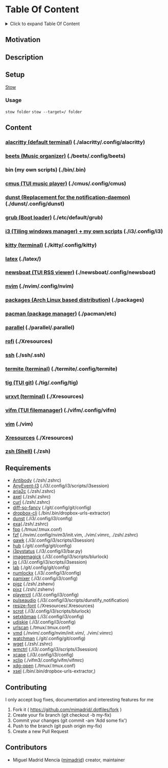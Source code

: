 # Table Of Content

<details>
<summary>Click to expand Table Of Content</summary>
<ul>
    <li><a href="#table-of-content">Table Of Content</a></li>
    <li><a href="#motivation">Motivation</a></li>
    <li><a href="#description">Description</a></li>
    <li><a href="#setup">Setup</a><ul>
      <li><a href="#usage">Usage</a></li>
    </ul></li>
    <li><a href="#content">Content</a><ul>
      <li><a href="#alacritty-default-terminal-alacrittyconfigalacritty">alacritty (default terminal) (./alacritty/.config/alacritty)</a></li>
      <li><a href="#beets-music-organizer-beetsconfigbeets">beets (Music organizer) (./beets/.config/beets)</a></li>
      <li><a href="#bin-my-own-scripts-binbin">bin (my own scripts) (./bin/.bin)</a></li>
      <li><a href="#cmus-tui-music-player-cmusconfigcmus">cmus (TUI music player) (./cmus/.config/cmus)</a></li>
      <li><a href="#dunst-replacement-for-the-notification-daemon-dunstconfigdunst">dunst (Replacement for the notification-daemon) (./dunst/.config/dunst)</a></li>
      <li><a href="#grub-boot-loader-etcdefaultgrub">grub (Boot loader) (./etc/default/grub)</a></li>
      <li><a href="#i3-tiling-windows-manager--my-own-scripts-i3configi3">i3 (Tiling windows manager) + my own scripts (./i3/.config/i3)</a></li>
      <li><a href="#kitty-terminal-kittyconfigkitty">kitty (terminal) (./kitty/.config/kitty)</a></li>
      <li><a href="#latex-latex">latex (./latex/)</a></li>
      <li><a href="#newsboat-tui-rss-viewer-newsboatconfignewsboat">newsboat (TUI RSS viewer) (./newsboat/.config/newsboat)</a></li>
      <li><a href="#nvim-nvimconfignvim">nvim (./nvim/.config/nvim)</a></li>
      <li><a href="#packages-arch-linux-based-distribution-packages">packages (Arch Linux based distribution) (./packages)</a></li>
      <li><a href="#pacman-package-manager-pacmanetc">pacman (package manager) (./pacman/etc)</a></li>
      <li><a href="#parallel-parallelparallel">parallel (./parallel/.parallel)</a></li>
      <li><a href="#rofi-xresources">rofi (./Xresources)</a></li>
      <li><a href="#ssh-sshssh">ssh (./ssh/.ssh)</a></li>
      <li><a href="#termite-terminal-termiteconfigtermite">termite (terminal) (./termite/.config/termite)</a></li>
      <li><a href="#tig-tui-git-tigconfigtig">tig (TUI git) (./tig/.config/tig)</a></li>
      <li><a href="#urxvt-terminal-xresources">urxvt (terminal) (./Xresources)</a></li>
      <li><a href="#vifm-tui-filemanager-vifmconfigvifm">vifm (TUI filemanager) (./vifm/.config/vifm)</a></li>
      <li><a href="#vim-vim">vim (./vim)</a></li>
      <li><a href="#xresources-xresources">Xresources (./Xresources)</a></li>
      <li><a href="#zsh-shell-zsh">zsh (Shell) (./zsh)</a></li>
    </ul></li>
    <li><a href="#requirements">Requirements</a></li>
    <li><a href="#contributing">Contributing</a></li>
    <li><a href="#contributors">Contributors</a></li>
  </ul></li>
</ul>
</details>

## Motivation

<!-- Personal dotfiles -->

## Description

## Setup

[Stow](https://www.gnu.org/software/stow/)

### Usage

`stow folder`
`stow --target=/ folder`

## Content

### [alacritty (default terminal)](https://github.com/jwilm/alacritty) (./alacritty/.config/alacritty)

### [beets (Music organizer)](http://beets.io/) (./beets/.config/beets)

### bin (my own scripts) (./bin/.bin)

### [cmus (TUI music player)](https://cmus.github.io/) (./cmus/.config/cmus)

### [dunst (Replacement for the notification-daemon)](https://dunst-project.org/) (./dunst/.config/dunst)

### [grub (Boot loader)](https://www.gnu.org/software/grub/) (./etc/default/grub)

### [i3 (Tiling windows manager) + my own scripts](https://i3wm.org/) (./i3/.config/i3)

### [kitty (terminal)](https://sw.kovidgoyal.net/kitty/) (./kitty/.config/kitty)

### [latex](https://www.latex-project.org/) (./latex/)

### [newsboat (TUI RSS viewer)](https://newsboat.org/) (./newsboat/.config/newsboat)

### [nvim](https://neovim.io/) (./nvim/.config/nvim)

### [packages (Arch Linux based distribution)](https://manjaro.org/) (./packages)

### [pacman (package manager)](https://manjaro.org/) (./pacman/etc)

### [parallel](https://www.gnu.org/software/parallel/) (./parallel/.parallel)

### [rofi](https://github.com/DaveDavenport/rofi) (./Xresources)

### [ssh](https://www.openssh.com/) (./ssh/.ssh)

### [termite (terminal)](https://github.com/thestinger/termite) (./termite/.config/termite)

### [tig (TUI git)](https://jonas.github.io/tig/) (./tig/.config/tig)

### [urxvt (terminal)](http://software.schmorp.de/pkg/rxvt-unicode.html) (./Xresources)

### [vifm (TUI filemanager)](https://vifm.info/) (./vifm/.config/vifm)

### [vim](https://www.vim.org/) (./vim)

### [Xresources](https://wiki.archlinux.org/index.php/x_resources) (./Xresources)

### [zsh (Shell)](http://www.zsh.org/) (./zsh)

## Requirements
- [Antibody](https://getantibody.github.io/) (./zsh/.zshrc)
- [AnyEvent-I3](https://github.com/i3/i3/tree/next/AnyEvent-I3) (./i3/.config/i3/scripts/i3session)
- [aria2c](https://github.com/aria2/aria2) (./zsh/.zshrc)
- [axel](https://github.com/axel-download-accelerator/axel) (./zsh/.zshrc)
- [curl](https://github.com/curl/curl) (./zsh/.zshrc)
- [diff-so-fancy](https://github.com/so-fancy/diff-so-fancy) (./git/.config/git/config)
- [dropbox-cli](https://www.dropbox.com/) (./bin/.bin/dropbox-urls-extractor)
- [dunst](https://dunst-project.org/) (./i3/.config/i3/config)
- [exa](https://the.exa.website/)(./zsh/.zshrc)
- [fpp](http://facebook.github.io/PathPicker/) (./tmux/.tmux.conf)
- [fzf](https://github.com/junegunn/fzf) (./nvim/.config/nvim3/init.vim, ./vim/.vimrc, ./zsh/.zshrc)
- [gawk](https://www.gnu.org/software/gawk/) (./i3/.config/i3/scripts/i3session)
- [hub](https://hub.github.com/) (./git/.config/git/config)
- [i3pystatus](https://github.com/enkore/i3pystatus) (./i3/.config/i3/bar.py)
- [imagemagick](https://www.imagemagick.org/script/index.php) (./i3/.config/i3/scripts/blurlock)
- [jq](https://stedolan.github.io/jq/) (./i3/.config/i3/scripts/i3session)
- [lab](https://github.com/lighttiger2505/lab) (./git/.config/git/config)
- [numlockx](https://wiki.archlinux.org/index.php/Activating_Numlock_on_Bootup) (./i3/.config/i3/config)
- [pamixer](https://github.com/cdemoulins/pamixer) (./i3/.config/i3/config)
- [pigz](https://zlib.net/pigz/) (./zsh/.zshenv)
- [pixz](https://github.com/vasi/pixz) (./zsh/.zshenv)
- [playerctl](https://github.com/acrisci/playerctl) (./i3/.config/i3/config)
- [pulseaudio](https://github.com/acrisci/playerctl) (./i3/.config/i3/scripts/dunstify_notification)
- [resize-font](https://github.com/simmel/urxvt-resize-font/) (./Xresources/.Xresources)
- [scrot](http://scrot.sourcearchive.com/) (./i3/.config/i3/scripts/blurlock)
- [setxkbmap](https://www.x.org/archive/X11R7.5/doc/man/man1/setxkbmap.1.html) (./i3/.config/i3/config)
- [udiskie](https://github.com/coldfix/udiskie) (./i3/.config/i3/config)
- [urlscan](https://github.com/firecat53/urlscan) (./tmux/.tmux.conf)
- [vmd](https://github.com/yoshuawuyts/vmd) (./nvim/.config/nvim/init.vim/, ./vim/.vimrc)
- [watchman](https://facebook.github.io/watchman/) (./git/.config/git/config)
- [wget](https://www.gnu.org/software/wget/) (./zsh/.zshrc)
- [wmctrl](http://tripie.sweb.cz/utils/wmctrl/) (./i3/.config/i3/scripts/i3session)
- [xcape](https://github.com/alols/xcape) (./i3/.config/i3/config)
- [xclip](https://github.com/astrand/xclip) (./vifm3/.config/vifm/vifmrc)
- [xdg-open](https://www.freedesktop.org/wiki/Software/xdg-utils/) (./tmux/.tmux.conf)
- [xsel](http://www.vergenet.net/~conrad/software/xsel/) (./bin/.bin/dropbox-urls-extractor,)

## Contributing

I only accept bug fixes, documentation and interesting features for me

1. Fork it ( <https://github.com/mimadrid/.dotfiles/fork> )
1. Create your fix branch (git checkout -b my-fix)
1. Commit your changes (git commit -am 'Add some fix')
1. Push to the branch (git push origin my-fix)
1. Create a new Pull Request

## Contributors

- Miguel Madrid Mencía ([mimadrid](https://github.com/mimadrid)) creator, maintainer
